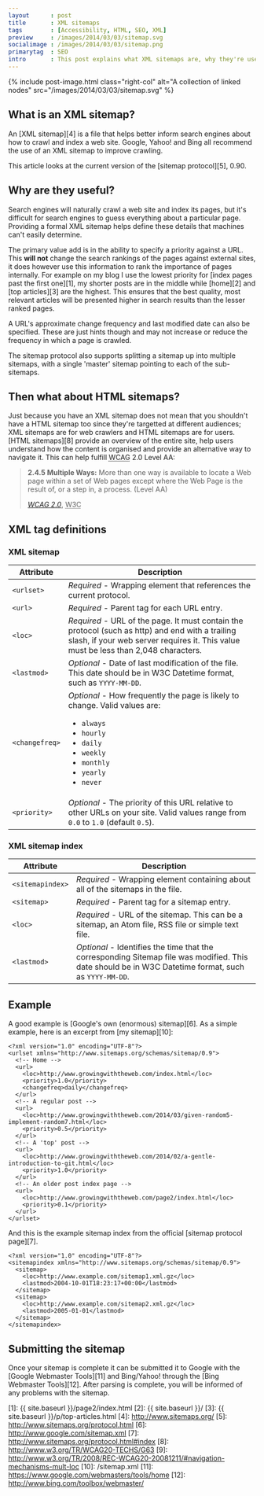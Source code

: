 ```yaml
---
layout      : post
title       : XML sitemaps
tags        : [Accessibility, HTML, SEO, XML]
preview     : /images/2014/03/03/sitemap.svg
socialimage : /images/2014/03/03/sitemap.png
primarytag  : SEO
intro       : This post explains what XML sitemaps are, why they're useful and how to make one.
---
```


{% include post-image.html class="right-col" alt="A collection of linked nodes" src="/images/2014/03/03/sitemap.svg" %}

## What is an XML sitemap?

An [XML sitemap][4] is a file that helps better inform search engines about how to crawl and index a web site. Google, Yahoo! and Bing all recommend the use of an XML sitemap to improve crawling.

This article looks at the current version of the [sitemap protocol][5], 0.90.



## Why are they useful?

Search engines will naturally crawl a web site and index its pages, but it's difficult for search engines to guess everything about a particular page. Providing a formal XML sitemap helps define these details that machines can't easily determine.

The primary value add is in the ability to specify a priority against a URL. This **will not** change the search rankings of the pages against external sites, it does however use this information to rank the importance of pages internally. For example on my blog I use the lowest priority for [index pages past the first one][1], my shorter posts are in the middle while [home][2] and [top articles][3] are the highest. This ensures that the best quality, most relevant articles will be presented higher in search results than the lesser ranked pages.

A URL's approximate change frequency and last modified date can also be specified. These are just hints though and may not increase or reduce the frequency in which a page is crawled.

The sitemap protocol also supports splitting a sitemap up into multiple sitemaps, with a single 'master' sitemap pointing to each of the sub-sitemaps.



## Then what about HTML sitemaps?

Just because you have an XML sitemap does not mean that you shouldn't have a HTML sitemap too since they're targetted at different audiences; XML sitemaps are for web crawlers and HTML sitemaps are for users. [HTML sitemaps][8] provide an overview of the entire site, help users understand how the content is organised and provide an alternative way to navigate it. This can help fulfill <abbr title="Web Content Accessibility Guidelines">WCAG</abbr> 2.0 Level AA:

> **2.4.5 Multiple Ways:** More than one way is available to locate a Web page within a set of Web pages except where the Web Page is the result of, or a step in, a process. (Level AA)
>
> <footer><cite><a href="http://www.w3.org/TR/2008/REC-WCAG20-20081211/#navigation-mechanisms-mult-loc">WCAG 2.0</a></cite>, <abbr title="World Wide Web Consortium">W3C</abbr></footer>



## XML tag definitions

### XML sitemap

| Attribute      | Description
|----------------|------------
| `<urlset>`     | *Required* - Wrapping element that references the current protocol.
| `<url>`        | *Required* - Parent tag for each URL entry.
| `<loc>`        | *Required* - URL of the page. It must contain the protocol (such as http) and end with a trailing slash, if your web server requires it. This value must be less than 2,048 characters.
| `<lastmod>`    | *Optional* - Date of last modification of the file. This date should be in W3C Datetime format, such as `YYYY-MM-DD`.
| `<changefreq>` | *Optional* - How frequently the page is likely to change. Valid values are: <ul><li><code>always</code></li><li><code>hourly</code></li><li><code>daily</code></li><li><code>weekly</code></li><li><code>monthly</code></li><li><code>yearly</code></li><li><code>never</code></li></ul>
| `<priority>`   | *Optional* - The priority of this URL relative to other URLs on your site. Valid values range from `0.0` to `1.0` (default `0.5`).

### XML sitemap index

| Attribute        | Description
|------------------|------------
| `<sitemapindex>` | *Required* - Wrapping element containing about all of the sitemaps in the file.
| `<sitemap>`      | *Required* - Parent tag for a sitemap entry.
| `<loc>`          | *Required* - URL of the sitemap. This can be a sitemap, an Atom file, RSS file or simple text file.
| `<lastmod>`      | *Optional* - Identifies the time that the corresponding Sitemap file was modified. This date should be in W3C Datetime format, such as `YYYY-MM-DD`.



## Example

A good example is [Google's own (enormous) sitemap][6]. As a simple example, here is an excerpt from [my sitemap][10]:

<!--prettify lang=xml-->
    <?xml version="1.0" encoding="UTF-8"?>
    <urlset xmlns="http://www.sitemaps.org/schemas/sitemap/0.9">
      <!-- Home -->
      <url>
        <loc>http://www.growingwiththeweb.com/index.html</loc>  
        <priority>1.0</priority>
        <changefreq>daily</changefreq>    
      </url>
      <!-- A regular post -->
      <url>
        <loc>http://www.growingwiththeweb.com/2014/03/given-random5-implement-random7.html</loc>  
        <priority>0.5</priority>    
      </url>
      <!-- A 'top' post -->
      <url>
        <loc>http://www.growingwiththeweb.com/2014/02/a-gentle-introduction-to-git.html</loc>
        <priority>1.0</priority>
      </url>
      <!-- An older post index page -->
      <url>
        <loc>http://www.growingwiththeweb.com/page2/index.html</loc> 
        <priority>0.1</priority>
      </url>
    </urlset>

And this is the example sitemap index from the official [sitemap protocol page][7].

<!--prettify lang=xml-->
    <?xml version="1.0" encoding="UTF-8"?>
    <sitemapindex xmlns="http://www.sitemaps.org/schemas/sitemap/0.9">
      <sitemap>
        <loc>http://www.example.com/sitemap1.xml.gz</loc>
        <lastmod>2004-10-01T18:23:17+00:00</lastmod>
      </sitemap>
      <sitemap>
        <loc>http://www.example.com/sitemap2.xml.gz</loc>
        <lastmod>2005-01-01</lastmod>
      </sitemap>
    </sitemapindex>



## Submitting the sitemap

Once your sitemap is complete it can be submitted it to Google with the [Google Webmaster Tools][11] and Bing/Yahoo! through the [Bing Webmaster Tools][12]. After parsing is complete, you will be informed of any problems with the sitemap.



[1]: {{ site.baseurl }}/page2/index.html
[2]: {{ site.baseurl }}/
[3]: {{ site.baseurl }}/p/top-articles.html
[4]: http://www.sitemaps.org/
[5]: http://www.sitemaps.org/protocol.html
[6]: http://www.google.com/sitemap.xml
[7]: http://www.sitemaps.org/protocol.html#index
[8]: http://www.w3.org/TR/WCAG20-TECHS/G63
[9]: http://www.w3.org/TR/2008/REC-WCAG20-20081211/#navigation-mechanisms-mult-loc
[10]: /sitemap.xml
[11]: https://www.google.com/webmasters/tools/home
[12]: http://www.bing.com/toolbox/webmaster/
